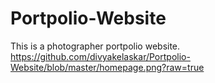 # Portpolio-Website
This is a photographer portpolio website.
https://github.com/divyakelaskar/Portpolio-Website/blob/master/homepage.png?raw=true
